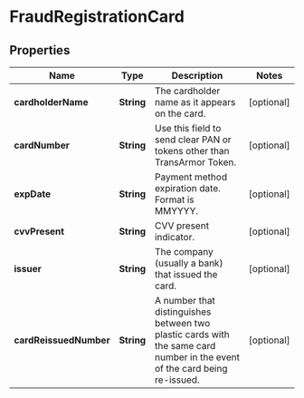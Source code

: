 

# FraudRegistrationCard

## Properties

Name | Type | Description | Notes
------------ | ------------- | ------------- | -------------
**cardholderName** | **String** | The cardholder name as it appears on the card. |  [optional]
**cardNumber** | **String** | Use this field to send clear PAN or tokens other than TransArmor Token. |  [optional]
**expDate** | **String** | Payment method expiration date. Format is MMYYYY. |  [optional]
**cvvPresent** | **String** | CVV present indicator. |  [optional]
**issuer** | **String** | The company (usually a bank) that issued the card. |  [optional]
**cardReissuedNumber** | **String** | A number that distinguishes between two plastic cards with the same card number in the event of the card being re-issued. |  [optional]



